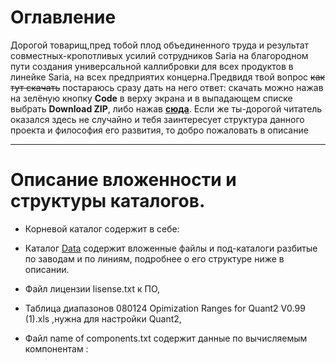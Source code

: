# Оглавление
Дорогой товарищ,пред тобой плод объединенного труда и результат совместных-кропотливых усилий сотрудников Saria на благородном пути создания универсальной каллибровки для всех продуктов в линейке Saria, на всех предприятих концерна.Предвидя твой вопрос ~~как тут скачать~~ постараюсь сразу дать на него  ответ: скачать можно нажав на зелёную кнопку **Code** в верху экрана и в выпадающем списке выбрать **Download ZIP**, либо нажав [**сюда**](https://github.com/lalastepaska/Bruker/archive/master.zip). Если же ты-дорогой читатель оказался здесь не случайно и тебя заинтересует структура данного проекта и философия его развития, то добро пожаловать в описание 
____
# Описание вложенности и структуры каталогов.
- Корневой каталог содержит в себе:

- Каталог [Data](https://github.com/lalastepaska/Bruker/tree/master/Data) содержит вложенные файлы и под-каталоги разбитые по заводам и по линиям, подробнее о его структуре ниже в описании.
- Файл лицензии lisense.txt к ПО,
- Таблица диапазонов 080124 Opimization Ranges for Quant2 V0.99 (1).xls
,нужна для настройки Quant2,
- Файл name of components.txt содержит данные по вычисляемым компонентам :
